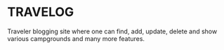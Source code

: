 # TRAVELOG
Traveler blogging site where one can find, add, update, delete and show various campgrounds and many more features. 
